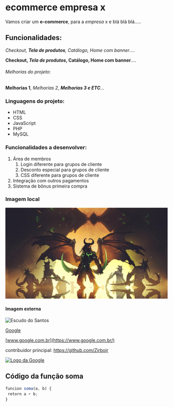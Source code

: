 # ecommerce empresa x

Vamos criar um **e-commerce**, para a *empresa* x e blá blá blá.....

## Funcionalidades:

_Checkout, **Tela de produtos**, Catálogo, Home com banner_....

**Checkout, _Tela de produtos_, Catálogo, Home com banner**....

###### Melhorias do projeto:

__Melhorias 1__, _Melhorias 2_, **_Melhorias 3 e ETC_**...

### Linguagens do projeto:

* HTML
* CSS
* JavaScript
* PHP
* MySQL

### Funcionalidades a desenvolver:

1. Área de membros
    1. Login diferente para grupos de cliente
    2. Desconto especial para grupos de cliente
    3. CSS diferente para grupos de cliente
2. Integração com outros pagamentos
3. Sistema de bônus primeira compra

### Imagem local

![Imagem DH](img/DH.jpg)

#### Imagem externa

![Escudo do Santos](https://upload.wikimedia.org/wikipedia/commons/3/35/Santos_logo.svg)

[Google](https://www.google.com.br/)

[www.google.com.br](https://www.google.com.br/)

contribuidor principal: https://github.com/Zirbojr

[![Logo da Google](https://www.google.com.br/images/branding/googlelogo/1x/googlelogo_color_272x92dp.png)](https://www.google.com.br/)

## Código da função soma

```javascript
funcion soma(a, b) {
 retorn a + b;
}
```